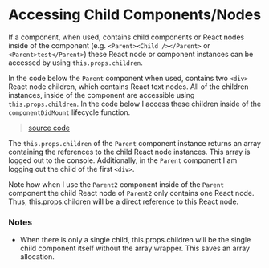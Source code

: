 # Accessing Child Components/Nodes

If a component, when used, contains child components or React nodes inside of the component (e.g. `<Parent><Child /></Parent>` or `<Parent>test</Parent>`) these React node or component instances can be accessed by using `this.props.children`.

In the code below the `Parent` component when used, contains two `<div>` React node children, which contains React text nodes. All of the children instances, inside of the component are accessible using `this.props.children`. In the code below I access these children inside of the `componentDidMount` lifecycle function.

> [source code](https://jsfiddle.net/codylindley/z7u11n44/2/#tabs=js,result,html,resources)

The `this.props.children` of the `Parent` component instance returns an array containing the references to the child React node instances. This array is logged out to the console. Additionally, in the `Parent` component I am logging out the child of the first `<div>`.

Note how when I use the `Parent2` component inside of the `Parent` component the child React node of `Parent2` only contains one <span> React node. Thus, this.props.children will be a direct reference to this <span> React node.

### Notes

* When there is only a single child, this.props.children will be the single child component itself without the array wrapper. This saves an array allocation.
